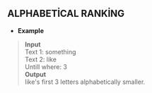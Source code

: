 ## ALPHABETİCAL RANKİNG  

* **Example** 

> **Input**  
> Text 1: something  
> Text 2: like  
> Untill where: 3  
> **Output**  
> like's first 3 letters alphabetically smaller.

